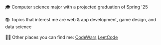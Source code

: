 🎓  Computer science major with a projected graduation of Spring '25
<br>
<br>
📚 Topics that interest me are web & app development, game design, and data science
<br>
<br>
👨‍💻 Other places you can find me: [CodeWars](https://www.codewars.com/users/nrfletcher)  [LeetCode](https://leetcode.com/nrfletcher/)

<!---
nfletcher27/nfletcher27 is a ✨ special ✨ repository because its `README.md` (this file) appears on your GitHub profile.
You can click the Preview link to take a look at your changes.
--->
